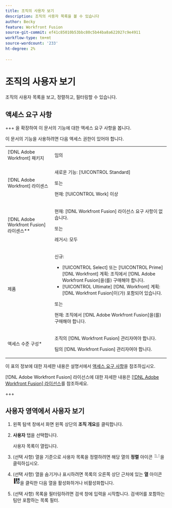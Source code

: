 ```yaml
---
title: 조직의 사용자 보기
description: 조직의 사용자 목록을 볼 수 있습니다
author: Becky
feature: Workfront Fusion
source-git-commit: ef41c85010b53bbc80c5b44ba8a622027c9e4911
workflow-type: tm+mt
source-wordcount: '233'
ht-degree: 2%

---
```


# 조직의 사용자 보기

조직의 사용자 목록을 보고, 정렬하고, 필터링할 수 있습니다.

## 액세스 요구 사항

+++ 을 확장하여 이 문서의 기능에 대한 액세스 요구 사항을 봅니다.

이 문서의 기능을 사용하려면 다음 액세스 권한이 있어야 합니다.

<table style="table-layout:auto">
 <col> 
 <col> 
 <tbody> 
  <tr> 
   <td role="rowheader">[!DNL Adobe Workfront] 패키지</td> 
   <td> <p>임의</p> </td> 
  </tr> 
  <tr data-mc-conditions=""> 
   <td role="rowheader">[!DNL Adobe Workfront] 라이센스</td> 
   <td> <p>새로운 기능: [!UICONTROL Standard]</p><p>또는</p><p>현재: [!UICONTROL Work] 이상</p> </td> 
  </tr> 
  <tr> 
   <td role="rowheader">[!DNL Adobe Workfront Fusion] 라이센스**</td> 
   <td>
   <p>현재: [!DNL Workfront Fusion] 라이선스 요구 사항이 없습니다.</p>
   <p>또는</p>
   <p>레거시: 모두 </p>
   </td> 
  </tr> 
  <tr> 
   <td role="rowheader">제품</td> 
   <td>
   <p>신규:</p> <ul><li>[!UICONTROL Select] 또는 [!UICONTROL Prime] [!DNL Workfront] 계획: 조직에서 [!DNL Adobe Workfront Fusion]을(를) 구매해야 합니다.</li><li>[!UICONTROL Ultimate] [!DNL Workfront] 계획: [!DNL Workfront Fusion]이(가) 포함되어 있습니다.</li></ul>
   <p>또는</p>
   <p>현재: 조직에서 [!DNL Adobe Workfront Fusion]을(를) 구매해야 합니다.</p>
   </td> 
  </tr>
  <tr data-mc-conditions=""> 
   <td role="rowheader">액세스 수준 구성*</td> 
   <td> 
     <p>조직의 [!DNL Workfront Fusion] 관리자여야 합니다.</p>
     <p>팀의 [!DNL Workfront Fusion] 관리자여야 합니다.</p>
   </td> 
  </tr> 
   </td> 
  </tr> 
 </tbody> 
</table>

이 표의 정보에 대한 자세한 내용은 설명서에서 [액세스 요구 사항](/help/workfront-fusion/references/licenses-and-roles/access-level-requirements-in-documentation.md)을 참조하십시오.

[!DNL Adobe Workfront Fusion] 라이선스에 대한 자세한 내용은 [[!DNL Adobe Workfront Fusion] 라이선스](/help/workfront-fusion/set-up-and-manage-workfront-fusion/licensing-operations-overview/license-automation-vs-integration.md)를 참조하세요.

+++

## 사용자 영역에서 사용자 보기

1. 왼쪽 탐색 창에서 화면 왼쪽 상단의 **조직 개요**&#x200B;를 클릭합니다.
1. **사용자** 탭을 선택합니다.

   사용자 목록이 열립니다.

1. (선택 사항) 열을 기준으로 사용자 목록을 정렬하려면 해당 열의 **정렬** 아이콘 ![정렬 아이콘](assets/sort-icon.png)을 클릭하십시오.
1. (선택 사항) 열을 숨기거나 표시하려면 목록의 오른쪽 상단 근처에 있는 **열** 아이콘 ![열 아이콘](assets/columns-icon.png)을 클릭한 다음 열을 활성화하거나 비활성화합니다.
1. (선택 사항) 목록을 필터링하려면 검색 창에 입력을 시작합니다. 검색어를 포함하는 팀만 포함하는 목록 필터.


